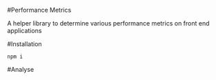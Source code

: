 #Performance Metrics

A helper library to determine various performance metrics on front end applications

#Installation

`npm i`

#Analyse

